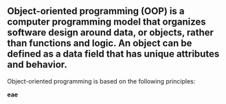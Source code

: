 ## Object-oriented programming (OOP) is a computer programming model that organizes software design around data, or objects, rather than functions and logic. An object can be defined as a data field that has unique attributes and behavior.

Object-oriented programming is based on the following principles:

**eae**